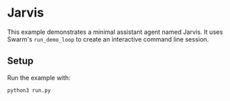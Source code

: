 # Jarvis

This example demonstrates a minimal assistant agent named Jarvis. It uses Swarm's `run_demo_loop` to create an interactive command line session.

## Setup

Run the example with:

```shell
python3 run.py
```
